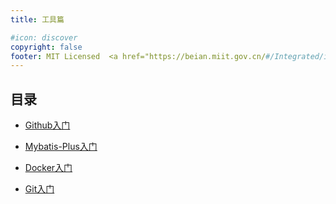 ```yaml
---
title: 工具篇

#icon: discover
copyright: false
footer: MIT Licensed  <a href="https://beian.miit.gov.cn/#/Integrated/index" target="_blank">浙ICP备2022028662号-1</a> | Copyright © 2022-present <a href="https://github.com/CodingLifeVV" target="_blank">CodingLifeVV</a> </p> 内容创作不易，引用请注明出处，网站已备案，切勿侵权
---
```



## 目录

- [Github入门](github.md)

- [Mybatis-Plus入门](mybatisplus.md)

- [Docker入门](Docker.md)

- [Git入门](git.md)
